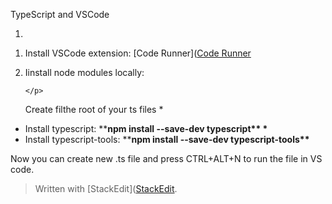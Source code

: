 TypeScript and VSCode

1. </p>
<ol>
<li>
<p>Install VSCode extension: [Code Runner](<a href="https://marketplace.visualstudio.com/items?itemName=formulahendry.code-runner)
2. I">Code Runner</a></p>
</li>
<li>
<p>Iinstall node modules locally: 

	</p>
<p>Create filthe root  of your ts files
* </p>
</li>
</ol>
<ul>
<li>Install typescript: **<strong>npm install --save-dev typescript**
* </strong></li>
<li>Install typescript-tools: **<strong>npm install --save-dev typescript-tools**

</strong></li>
</ul>
<p>Now you can create new .ts file and press CTRL+ALT+N to run the file in VS code.

> </p>
<blockquote>
<p>Written with [StackEdit](<a href="https://stackedit.io/).">StackEdit</a>.</p>
</blockquote>

<!--stackedit_data:
eyJoaXN0b3J5IjpbMTQ4NTk0NTE1NSw1MTI0NDI3NDQsMTA5ND
A0MDAyOF19
-->